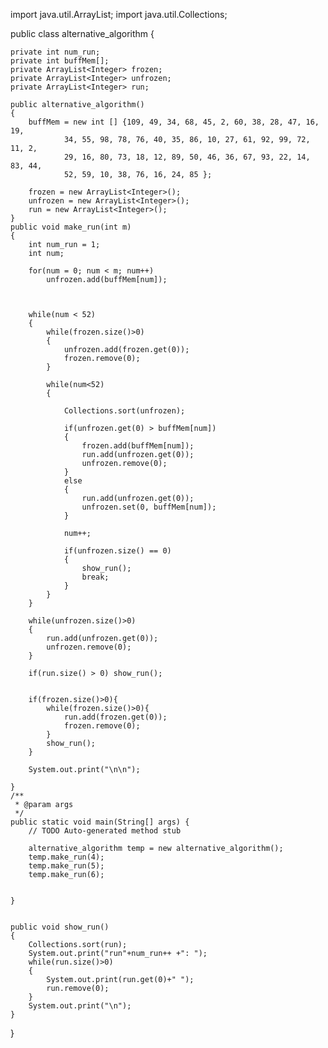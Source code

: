 import java.util.ArrayList;
import java.util.Collections;


public class alternative_algorithm {
	
	private int num_run;
	private int buffMem[];
	private ArrayList<Integer> frozen;
	private ArrayList<Integer> unfrozen;
	private ArrayList<Integer> run;
		
	public alternative_algorithm()
	{
		buffMem = new int [] {109, 49, 34, 68, 45, 2, 60, 38, 28, 47, 16, 19,
				34, 55, 98, 78, 76, 40, 35, 86, 10, 27, 61, 92, 99, 72, 11, 2,
				29, 16, 80, 73, 18, 12, 89, 50, 46, 36, 67, 93, 22, 14, 83, 44,
				52, 59, 10, 38, 76, 16, 24, 85 };
		
		frozen = new ArrayList<Integer>();
		unfrozen = new ArrayList<Integer>();
		run = new ArrayList<Integer>();
	}
	public void make_run(int m)
	{
		int num_run = 1;
		int num;
		
		for(num = 0; num < m; num++)
			unfrozen.add(buffMem[num]);
		
	
					
		while(num < 52)
		{
			while(frozen.size()>0)
			{
				unfrozen.add(frozen.get(0));
				frozen.remove(0);
			}
			
			while(num<52)
			{
			
				Collections.sort(unfrozen);
				
				if(unfrozen.get(0) > buffMem[num])
				{
					frozen.add(buffMem[num]);
					run.add(unfrozen.get(0));
					unfrozen.remove(0);
				}
				else
				{
					run.add(unfrozen.get(0));
					unfrozen.set(0, buffMem[num]);
				}
				
				num++;
				
				if(unfrozen.size() == 0)
				{
					show_run();				
					break;
				}
			}				
		}
		
		while(unfrozen.size()>0)
		{
			run.add(unfrozen.get(0));
			unfrozen.remove(0);
		}
		
		if(run.size() > 0) show_run();
		
		
		if(frozen.size()>0){
			while(frozen.size()>0){
				run.add(frozen.get(0));
				frozen.remove(0);			
			}
			show_run();
		}
		
		System.out.print("\n\n");
		
	}
	/**
	 * @param args
	 */
	public static void main(String[] args) {
		// TODO Auto-generated method stub
		
		alternative_algorithm temp = new alternative_algorithm();
		temp.make_run(4);
		temp.make_run(5);
		temp.make_run(6);
		

	}
	
	
	public void show_run()
	{
		Collections.sort(run);
		System.out.print("run"+num_run++ +": ");
		while(run.size()>0)
		{
			System.out.print(run.get(0)+" ");
			run.remove(0);
		}
		System.out.print("\n");
	}

}

